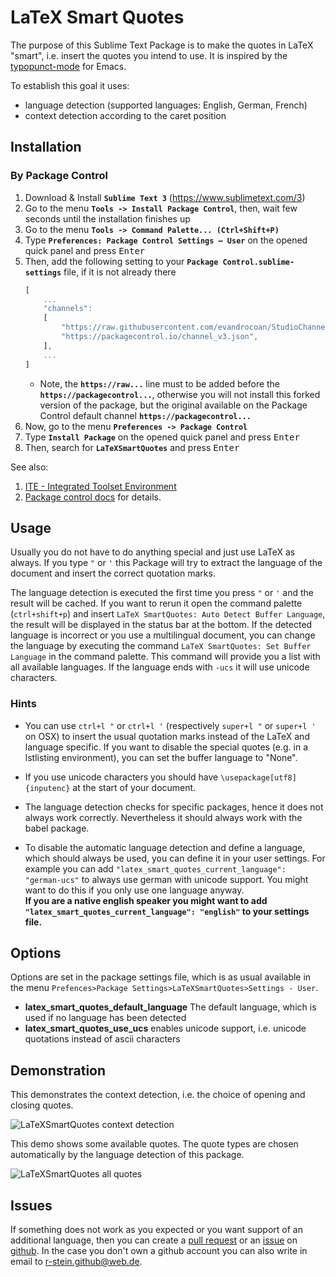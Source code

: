 # LaTeX Smart Quotes

The purpose of this Sublime Text Package is to make the quotes in LaTeX "smart", i.e. insert the quotes you intend to use.
It is inspired by the [typopunct-mode](http://www.emacswiki.org/emacs/typopunct.el) for Emacs.

To establish this goal it uses:

- language detection (supported languages: English, German, French)
- context detection according to the caret position


## Installation

### By Package Control

1. Download & Install **`Sublime Text 3`** (https://www.sublimetext.com/3)
1. Go to the menu **`Tools -> Install Package Control`**, then,
   wait few seconds until the installation finishes up
1. Go to the menu **`Tools -> Command Palette...
   (Ctrl+Shift+P)`**
1. Type **`Preferences:
   Package Control Settings – User`** on the opened quick panel and press <kbd>Enter</kbd>
1. Then,
   add the following setting to your **`Package Control.sublime-settings`** file, if it is not already there
   ```js
   [
       ...
       "channels":
       [
           "https://raw.githubusercontent.com/evandrocoan/StudioChannel/master/channel.json",
           "https://packagecontrol.io/channel_v3.json",
       ],
       ...
   ]
   ```
   * Note,
     the **`https://raw...`** line must to be added before the **`https://packagecontrol...`**,
     otherwise you will not install this forked version of the package,
     but the original available on the Package Control default channel **`https://packagecontrol...`**
1. Now,
   go to the menu **`Preferences -> Package Control`**
1. Type **`Install Package`** on the opened quick panel and press <kbd>Enter</kbd>
1. Then,
search for **`LaTeXSmartQuotes`** and press <kbd>Enter</kbd>

See also:
1. [ITE - Integrated Toolset Environment](https://github.com/evandrocoan/ITE)
1. [Package control docs](https://packagecontrol.io/docs/usage) for details.


## Usage

Usually you do not have to do anything special and just use LaTeX as always.
If you type `"` or `'` this Package will try to extract the language of the document and insert the correct quotation marks.

The language detection is executed the first time you press `"` or `'` and the result will be cached.
If you want to rerun it open the command palette (`ctrl+shift+p`) and insert `LaTeX SmartQuotes: Auto Detect Buffer Language`, the result will be displayed in the status bar at the bottom.
If the detected language is incorrect or you use a multilingual document, you can change the language by executing the command `LaTeX SmartQuotes: Set Buffer Language` in the command palette. This command will provide you a list with all available languages. If the language ends with `-ucs` it will use unicode characters.

### Hints

- You can use `ctrl+l "` or `ctrl+l '` (respectively `super+l "` or `super+l '` on OSX) to insert the usual quotation marks instead of the LaTeX and language specific.
  If you want to disable the special quotes (e.g. in a lstlisting environment), you can set the buffer language to "None".

- If you use unicode characters you should have `\usepackage[utf8]{inputenc}` at the start of your document.

- The language detection checks for specific packages, hence it does not always work correctly. Nevertheless it should always work with the babel package.

- To disable the automatic language detection and define a language, which should always be used, you can define it in your user settings. For example you can add `"latex_smart_quotes_current_language": "german-ucs"` to always use german with unicode support. You might want to do this if you only use one language anyway.<br>
  **If you are a native english speaker you might want to add `"latex_smart_quotes_current_language": "english"` to your settings file.**


## Options

Options are set in the package settings file, which is as usual available in the menu `Prefences>Package Settings>LaTeXSmartQuotes>Settings - User`.

- __latex_smart_quotes_default_language__ The default language, which is used if no language has been detected
- __latex_smart_quotes_use_ucs__ enables unicode support, i.e. unicode quotations instead of ascii characters


## Demonstration

This demonstrates the context detection, i.e. the choice of opening and closing quotes.

![LaTeXSmartQuotes context detection](https://cloud.githubusercontent.com/assets/12573621/9733030/9648d91e-5628-11e5-94c9-cf55cf51bdc6.gif)

This demo shows some available quotes. The quote types are chosen automatically by the language detection of this package.

![LaTeXSmartQuotes all quotes](https://cloud.githubusercontent.com/assets/12573621/9706476/4f9f1de0-54e6-11e5-8bfe-b4625c8e6c76.gif)


## Issues

If something does not work as you expected or you want support of an additional language, then you can create a [pull request](https://github.com/r-stein/sublime-text-latex-smart-quotes/pulls) or an [issue](https://github.com/r-stein/sublime-text-latex-smart-quotes/issues) on [github](https://github.com/r-stein/sublime-text-latex-smart-quotes).
In the case you don't own a github account you can also write in email to [r-stein.github@web.de](mailto:r-stein.github@web.de).
